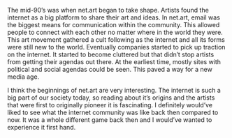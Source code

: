 The mid-90’s was when net.art began to take shape. Artists found the internet as a big platform to share their art and ideas. In net.art, email was the biggest means for communication within the community. This allowed people to connect with each other no matter where in the world they were. This art movement gathered a cult following as the internet and all its forms were still new to the world. Eventually companies started to pick up traction on the internet. It started to become cluttered but that didn’t stop artists from getting their agendas out there. At the earliest time, mostly sites with political and social agendas could be seen. This paved a way for a new media age. 

I think the beginnings of net.art are very interesting. The internet is such a big part of our society today, so reading about it’s origins and the artists that were first to originally pioneer it is fascinating. I definitely would’ve liked to see what the internet community was like back then compared to now. It was a whole different game back then and I would’ve wanted to experience it first hand.

